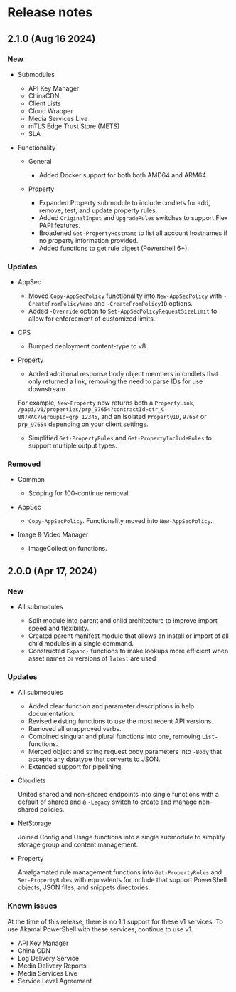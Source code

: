 # Release notes

## 2.1.0 (Aug 16 2024)

### New

* Submodules
  * API Key Manager
  * ChinaCDN
  * Client Lists
  * Cloud Wrapper
  * Media Services Live
  * mTLS Edge Trust Store (METS)
  * SLA

* Functionality
  * General
    * Added Docker support for both both AMD64 and ARM64.

  * Property
    * Expanded Property submodule to include cmdlets for add, remove, test, and update property rules.
    * Added `OriginalInput` and `UpgradeRules` switches to support Flex PAPI features.
    * Broadened `Get-PropertyHostname` to list all account hostnames if no property information provided.
    * Added functions to get rule digest (Powershell 6+).

### Updates

* AppSec
  * Moved `Copy-AppSecPolicy` functionality into `New-AppSecPolicy` with `-CreateFromPolicyName` and `-CreateFromPolicyID` options.
  * Added `-Override` option to `Set-AppSecPolicyRequestSizeLimit` to allow for enforcement of customized limits.

* CPS
  * Bumped deployment content-type to v8.

* Property
  * Added additional response body object members in cmdlets that only returned a link, removing the need to parse IDs for use downstream.
  
  For example, `New-Property` now returns both a `PropertyLink`, `/papi/v1/properties/prp_97654?contractId=ctr_C-0N7RAC7&groupId=grp_12345`, and an isolated `PropertyID`, `97654` or `prp_97654` depending on your client settings.

  * Simplified `Get-PropertyRules` and `Get-PropertyIncludeRules` to support multiple output types.
  
### Removed

* Common
  * Scoping for 100-continue removal.

* AppSec
  * `Copy-AppSecPolicy`. Functionality moved into `New-AppSecPolicy`.

* Image & Video Manager
  * ImageCollection functions.

## 2.0.0 (Apr 17, 2024)

### New

* All submodules

  * Split module into parent and child architecture to improve import speed and flexibility.
  * Created parent manifest module that allows an install or import of all child modules in a single command.
  * Constructed `Expand-` functions to make lookups more efficient when asset names or versions of `latest` are used

### Updates

* All submodules

  * Added clear function and parameter descriptions in help documentation.
  * Revised existing functions to use the most recent API versions.
  * Removed all unapproved verbs.
  * Combined singular and plural functions into one, removing `List-` functions.
  * Merged object and string request body parameters into `-Body` that accepts any datatype that converts to JSON.
  * Extended support for pipelining.

* Cloudlets

  United shared and non-shared endpoints into single functions with a default of shared and a `-Legacy` switch to create and manage non-shared policies.

* NetStorage

  Joined Config and Usage functions into a single submodule to simplify storage group and content management.

* Property

  Amalgamated rule management functions into `Get-PropertyRules` and `Set-PropertyRules` with equivalents for include that support PowerShell objects, JSON files, and snippets directories.

### Known issues

At the time of this release, there is no 1:1 support for these v1 services. To use Akamai PowerShell with these services, continue to use v1.

* API Key Manager
* China CDN
* Log Delivery Service
* Media Delivery Reports
* Media Services Live
* Service Level Agreement
